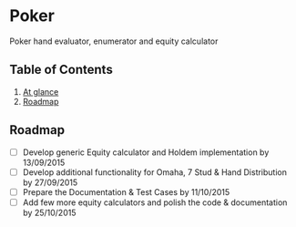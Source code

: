 # Poker
Poker hand evaluator, enumerator and equity calculator

## <a name='toc'>Table of Contents</a>
  1. [At glance](#at-glance)
  2. [Roadmap](#roadmap)
  
Roadmap
---
- [ ] Develop generic Equity calculator and Holdem implementation by 13/09/2015
- [ ] Develop additional functionality for Omaha, 7 Stud & Hand Distribution by 27/09/2015
- [ ] Prepare the Documentation & Test Cases by 11/10/2015
- [ ] Add few more equity calculators and polish the code & documentation by 25/10/2015
